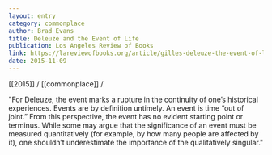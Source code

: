 ```yaml
---
layout: entry
category: commonplace
author: Brad Evans
title: Deleuze and the Event of Life
publication: Los Angeles Review of Books
link: https://lareviewofbooks.org/article/gilles-deleuze-the-event-of-life/
date: 2015-11-09
---
```


[[2015]] / [[commonplace]] / 

"For Deleuze, the event marks a rupture in the continuity of one’s historical experiences. Events are by definition untimely. An event is time “out of joint.” From this perspective, the event has no evident starting point or terminus. While some may argue that the significance of an event must be measured quantitatively (for example, by how many people are affected by it), one shouldn’t underestimate the importance of the qualitatively singular."

